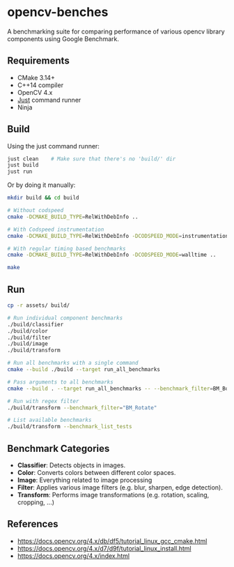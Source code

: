 # opencv-benches

A benchmarking suite for comparing performance of various opencv library components using Google Benchmark.

## Requirements

- CMake 3.14+
- C++14 compiler
- OpenCV 4.x
- [Just](https://github.com/casey/just) command runner
- Ninja

## Build

Using the just command runner:
```bash
just clean    # Make sure that there's no 'build/' dir
just build
just run
```

Or by doing it manually:
```bash
mkdir build && cd build

# Without codspeed
cmake -DCMAKE_BUILD_TYPE=RelWithDebInfo ..

# With Codspeed instrumentation
cmake -DCMAKE_BUILD_TYPE=RelWithDebInfo -DCODSPEED_MODE=instrumentation ..

# With regular timing based benchmarks
cmake -DCMAKE_BUILD_TYPE=RelWithDebInfo -DCODSPEED_MODE=walltime ..

make
```

## Run

```bash
cp -r assets/ build/

# Run individual component benchmarks
./build/classifier
./build/color
./build/filter
./build/image
./build/transform

# Run all benchmarks with a single command
cmake --build ./build --target run_all_benchmarks

# Pass arguments to all benchmarks
cmake --build . --target run_all_benchmarks -- --benchmark_filter=BM_Boost

# Run with regex filter
./build/transform --benchmark_filter="BM_Rotate"

# List available benchmarks
./build/transform --benchmark_list_tests
```


## Benchmark Categories

- **Classifier**: Detects objects in images.
- **Color**: Converts colors between different color spaces.
- **Image**: Everything related to image processing
- **Filter**: Applies various image filters (e.g. blur, sharpen, edge detection).
- **Transform**: Performs image transformations (e.g. rotation, scaling, cropping, ...)

## References

- https://docs.opencv.org/4.x/db/df5/tutorial_linux_gcc_cmake.html
- https://docs.opencv.org/4.x/d7/d9f/tutorial_linux_install.html
- https://docs.opencv.org/4.x/index.html
